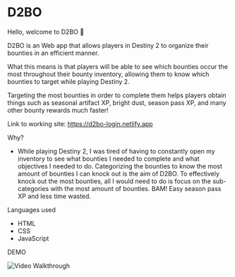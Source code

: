 ﻿# D2BO

Hello, welcome to D2BO 👋

D2BO is an Web app that allows players in Destiny 2
to organize their bounties in an efficient manner.

What this means is that players will be able to see which bounties
occur the most throughout their bounty inventory, allowing them
to know which bounties to target while playing Destiny 2.

Targeting the most bounties in order to complete them helps players
obtain things such as seasonal artifact XP, bright dust, season pass XP,
and many other bounty rewards much faster!

Link to working site:
https://d2bo-login.netlify.app

Why? 
- While playing Destiny 2, I was tired of having to constantly open my inventory to see
  what bounties I needed to complete and what objectives I needed to do. Categorizing the bounties
  to know the most amount of bounties I can knock out is the aim of D2BO. To effectively knock out the most
  bounties, all I would need to do is focus on the sub-categories with the most amount of bounties.
  BAM! Easy season pass XP and less time wasted.

Languages used
- HTML
- CSS
- JavaScript

DEMO



<img src='https://i.imgur.com/bSnPcfH.gif' title='Video Walkthrough' width='' alt='Video Walkthrough' />
